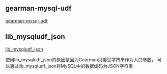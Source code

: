 
## gearman-mysql-udf

[gearman-mysql-udf](https://launchpad.net/gearman-mysql-udf)

## lib_mysqludf_json

[lib_mysqludf_json](https://github.com/mysqludf/lib_mysqludf_json#readme)

使用lib_mysqludf_json的原因是因为Gearman只接受字符串作为入口参数，
可以通过lib_mysqludf_json将MySQL中的数据编码为JSON字符串